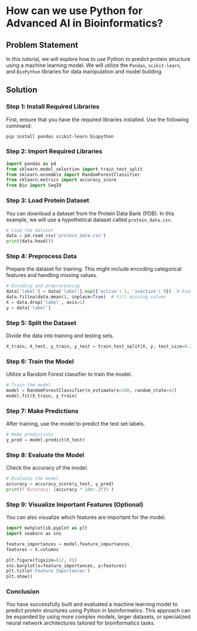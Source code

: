 # How can we use Python for Advanced AI in Bioinformatics?

## Problem Statement
In this tutorial, we will explore how to use Python to predict protein structure using a machine learning model. We will utilize the `Pandas`, `scikit-learn`, and `BioPython` libraries for data manipulation and model building.

## Solution

### Step 1: Install Required Libraries
First, ensure that you have the required libraries installed. Use the following command:

```bash
pip install pandas scikit-learn biopython
```

### Step 2: Import Required Libraries

```python
import pandas as pd
from sklearn.model_selection import train_test_split
from sklearn.ensemble import RandomForestClassifier
from sklearn.metrics import accuracy_score
from Bio import SeqIO
```

### Step 3: Load Protein Dataset
You can download a dataset from the Protein Data Bank (PDB). In this example, we will use a hypothetical dataset called `protein_data.csv`.

```python
# Load the dataset
data = pd.read_csv('protein_data.csv')
print(data.head())
```

### Step 4: Preprocess Data
Prepare the dataset for training. This might include encoding categorical features and handling missing values.

```python
# Encoding and preprocessing
data['label'] = data['label'].map({'active': 1, 'inactive': 0})  # Example encoding
data.fillna(data.mean(), inplace=True)  # Fill missing values
X = data.drop('label', axis=1)
y = data['label']
```

### Step 5: Split the Dataset
Divide the data into training and testing sets.

```python
X_train, X_test, y_train, y_test = train_test_split(X, y, test_size=0.2, random_state=42)
```

### Step 6: Train the Model
Utilize a Random Forest classifier to train the model.

```python
# Train the model
model = RandomForestClassifier(n_estimators=100, random_state=42)
model.fit(X_train, y_train)
```

### Step 7: Make Predictions
After training, use the model to predict the test set labels.

```python
# Make predictions
y_pred = model.predict(X_test)
```

### Step 8: Evaluate the Model
Check the accuracy of the model.

```python
# Evaluate the model
accuracy = accuracy_score(y_test, y_pred)
print(f'Accuracy: {accuracy * 100:.2f}%')
```

### Step 9: Visualize Important Features (Optional)
You can also visualize which features are important for the model.

```python
import matplotlib.pyplot as plt
import seaborn as sns

feature_importances = model.feature_importances_
features = X.columns

plt.figure(figsize=(12, 8))
sns.barplot(x=feature_importances, y=features)
plt.title('Feature Importances')
plt.show()
```

### Conclusion
You have successfully built and evaluated a machine learning model to predict protein structures using Python in bioinformatics. This approach can be expanded by using more complex models, larger datasets, or specialized neural network architectures tailored for bioinformatics tasks.